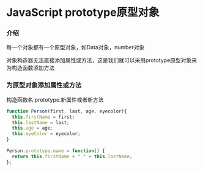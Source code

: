 #  JavaScript prototype原型对象
  
###  介绍
  
每一个对象都有一个原型对象，如Data对象，number对象
  
对象构造器无法直接添加属性或方法，这是我们就可以采用prototype原型对象来为构造函数添加方法
###  **为原型对象添加属性或方法**
  
构造函数名.prototype.新属性或者新方法
```javascript
function Person(first, last, age, eyecolor){
  this.firstName = first;
  this.lastName = last;
  this.age = age;
  this.eyeColor = eyecolor;
}
  
Person.prototype.name = function() {
  return this.firstName + " " + this.lastName;
};
  